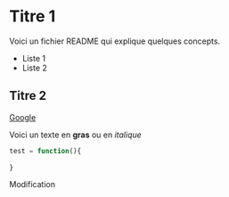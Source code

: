 # Titre 1

Voici un fichier README qui explique quelques concepts.

- Liste 1
- Liste 2

## Titre 2

[Google](https://www.google.fr)

Voici un texte en **gras**
ou en *italique*

```js
test = function(){
    
}
```

Modification
